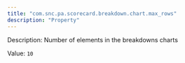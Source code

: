 ```yaml
---
title: "com.snc.pa.scorecard.breakdown.chart.max_rows"
description: "Property"
---
```


Description: Number of elements in the breakdowns charts

Value: `10`